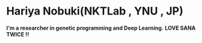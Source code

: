 # Hariya Nobuki(NKTLab , YNU , JP)

**I'm a researcher in genetic programming and Deep Learning.**
**LOVE SANA TWICE !!**
